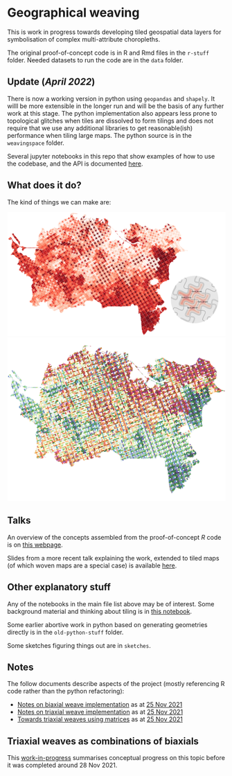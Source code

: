 # Geographical weaving
This is work in progress towards developing tiled geospatial data layers for symbolisation of complex multi-attribute choropleths.  

The original proof-of-concept code is in R and Rmd files in the `r-stuff` folder. Needed datasets to run the code are in the `data` folder.

## **Update** (*April 2022*) 
There is now a working version in python using `geopandas` and `shapely`. It willl be more extensible in the longer run and will be the basis of any further work at this stage. The python implementation also appears less prone to topological glitches when tiles are dissolved to form tilings and does not require that we use any additional libraries to get reasonable(ish) performance when tiling large maps. The python source is in the `weavingspace` folder. 

Several jupyter notebooks in this repo that show examples of how to use the codebase, and the API is documented [here](https://dosull.github.io/weaving-space/doc/weavingspace/).

## What does it do?
The kind of things we can make are:

![a tiled map](/NZCS-Aug-2022/slides/images/imd-escher.png)
![a weave map](/NZCS-Aug-2022/slides/images/imd-weave.png)

## Talks
An overview of the concepts assembled from the proof-of-concept _R_ code is on [this webpage](https://dosull.github.io/weaving-space/NZCS-Nov-2021/make-weave-map.html).

Slides from a more recent talk explaining the work, extended to tiled maps (of which woven maps are a special case) is available [here](https://dosull.github.io/weaving-space/NZCS-Aug-2022/slides/).

## Other explanatory stuff
Any of the notebooks in the main file list above may be of interest. Some background material and thinking about tiling is in [this notebook](notes-on-tiling-april-2022.ipynb).

Some earlier abortive work in python based on generating geometries directly is in the `old-python-stuff` folder.

Some sketches figuring things out are in `sketches`.

## Notes
The follow documents describe aspects of the project (mostly referencing R code rather than the python refactoring):

+ [Notes on biaxial weave implementation](https://dosull.github.io/weaving-space/notes/notes-on-biaxial-weave-implementation.html) as at [25 Nov 2021](https://github.com/DOSull/weaving-space/commit/735c6a828f682c52afd0fddf3570ce5fa4badaf3)
+ [Notes on triaxial weave implementation](https://dosull.github.io/weaving-space/notes/notes-on-triaxial-weave-implementation.html) as at [25 Nov 2021](https://github.com/DOSull/weaving-space/commit/735c6a828f682c52afd0fddf3570ce5fa4badaf3)
+ [Towards triaxial weaves using matrices](https://dosull.github.io/weaving-space/notes/towards-triaxial-weaves-using-matrices.html) as at [25 Nov 2021](https://github.com/DOSull/weaving-space/commit/735c6a828f682c52afd0fddf3570ce5fa4badaf3)

## Triaxial weaves as combinations of biaxials
This [work-in-progress](https://dosull.github.io/weaving-space/code-junkyard/three-way-matrices.html) summarises conceptual progress on this topic before it was completed around 28 Nov 2021.
